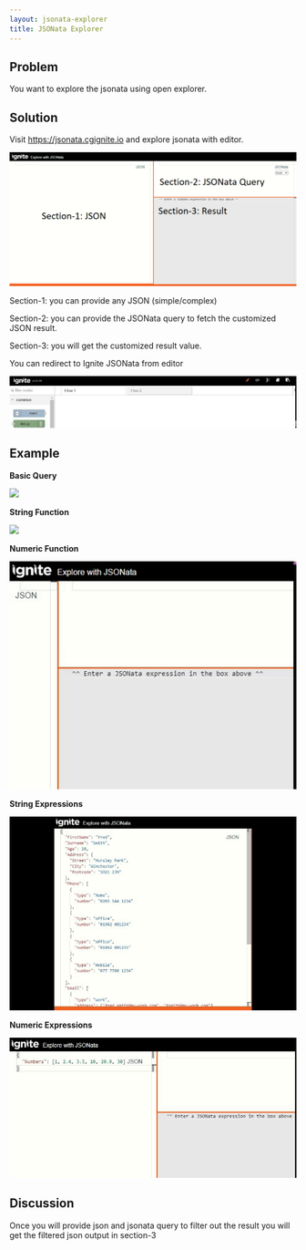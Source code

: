 ```yaml
---
layout: jsonata-explorer
title: JSONata Explorer
---
```


## Problem

You want to explore the jsonata using open explorer.

## Solution

Visit https://jsonata.cgignite.io and explore jsonata with editor.

![](../assets/jsonata/ignite-jsonata-editor-Detail.PNG)

Section-1: you can provide any JSON (simple/complex)

Section-2: you can provide the JSONata query to fetch the customized JSON result.

Section-3: you will get the customized result value.

You can redirect to Ignite JSONata from editor

![](../assets/jsonata/Ignite_Editor_LinkToJSONataExplorer.gif)

## Example
<b>Basic Query</b>

![](../assets/jsonata/Ignite_JSONata_Basic_Query.gif)

<b>String Function</b>

![](../assets/jsonata/Ignite_JSONata_String_Function.gif)

<b>Numeric Function</b>

![](../assets/jsonata/Ignite_JSONata_Numeric_Function.gif)

<b>String Expressions</b>

![](../assets/jsonata/Ignite_JSONata_String_Expression.gif)

<b>Numeric Expressions</b>

![](../assets/jsonata/Ignite_JSONata_Numeric_Expressions.gif)

## Discussion

Once you will provide json and jsonata query to filter out the result you will get the filtered json output in section-3